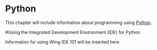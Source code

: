 # Python

This chapter will include information about programming using [Python](http://www.python.org).


#Using the Integrated Development Environment (IDE) for Python

Information for using Wing IDE 101 will be inserted here